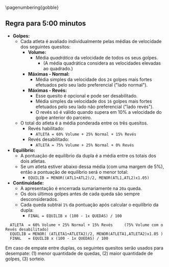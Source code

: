 <!--
pandoc regra-300.md -H deeplists.tex -o /tmp/x.pdf
pdftoppm /tmp/x.pdf /tmp/x -png
convert /tmp/x-1.png -trim /tmp/x.png
convert /tmp/x.png -bordercolor White -border 8 regra-300.png
eog regra-300.png
-->

\pagenumbering{gobble}

## Regra para 5:00 minutos

- **Golpes:**
    - Cada atleta é avaliado individualmente pelas médias de velocidade dos
      seguintes quesitos:
        - **Volume:**
            - Média *quadrática* da velocidade de todos os seus golpes.
                - (A média quadrática considera as velocidades elevadas ao
                   quadrado.)
        - **Máximas - Normal:**
            - Média simples da velocidade dos `24` golpes mais fortes efetuados
              pelo seu lado preferencial ("lado normal").
        - **Máximas - Revés:**
            - Esse quesito é opcional e pode ser desabilitado.
            - Média simples da velocidade dos `16` golpes mais fortes efetuados
              pelo seu lado não preferencial ("lado revés").
            - O revés só é válido quando supera em 10% a velocidade do golpe
              anterior do parceiro.
    - O total do atleta é a média ponderada entre os três quesitos.
        - Revés habilitado:
            - `ATLETA = 60% Volume + 25% Normal + 15% Revés`
        - Revés desabilitado:
            - `ATLETA = 75% Volume + 25% Normal + 0% Revés`
- **Equilíbrio:**
    - A pontuação de equilíbrio da dupla é a média entre os totais dos dois
      atletas.
    - Se um atleta estiver abaixo dessa média (com uma margem de 5%), então a
      pontuação de equilíbrio será o menor total:
        - `EQUILIB = MENOR((ATL1+ATL2)/2, MENOR(ATL1,ATL2)x1.05)`
- **Continuidade:**
    - A apresentação é encerrada sumariamente na `20a` queda.
    - Os dois últimos golpes antes de cada queda são sempre desconsiderados.
    - Cada queda subtrai `1%` da pontuação após calcular o equilíbrio da dupla:
        - `FINAL = EQUILIB x (100 - 1x QUEDAS) / 100`

```
  ATLETA  = 60% Volume + 25% Normal + 15% Revés     (75% Volume com o Revés desabilitado)
  EQUILIB = MENOR( (ATLETA1+ATLETA2)/2, MENOR(ATLETA1,ATLETA2)x1.05 )
  FINAL   = EQUILIB x (100 - 1x QUEDAS) / 100
```

Em caso de empate entre duplas, os seguintes quesitos serão usados para
desempate: (1) menor quantidade de quedas, (2) maior quantidade de golpes, (3)
sorteio.
